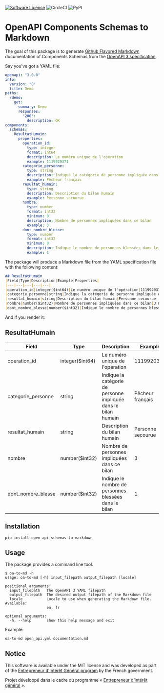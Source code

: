 [![Software License](https://img.shields.io/badge/License-MIT-orange.svg?style=flat-square)](https://github.com/entrepreneur-interet-general/open_api_schemas_to_markdown/blob/master/LICENSE.md)
![CircleCI](https://img.shields.io/circleci/project/github/entrepreneur-interet-general/open_api_schemas_to_markdown.svg?style=flat-square)
![PyPI](https://img.shields.io/pypi/open_api_schemas_to_markdown.svg?style=flat-square)


# OpenAPI Components Schemas to Markdown
The goal of this package is to generate [Github Flavored Markdown](https://github.github.com/gfm/) documentation of Components Schemas from the [OpenAPI 3 specification](https://github.com/OAI/OpenAPI-Specification).

Say you've got a YAML file:
```yml
openapi: "3.0.0"
info:
  version: "0"
  title: Demo
paths:
  /demo:
    get:
      summary: Demo
      responses:
        '200':
          description: OK
components:
  schemas:
    ResultatHumain:
      properties:
        operation_id:
          type: integer
          format: int64
          description: Le numéro unique de l'opération
          example: 1119920371
        categorie_personne:
          type: string
          description: Indique la catégorie de personne impliquée dans le bilan humain
          example: Pêcheur français
        resultat_humain:
          type: string
          description: Description du bilan humain
          example: Personne secourue
        nombre:
          type: number
          format: int32
          minimum: 0
          description: Nombre de personnes impliquées dans ce bilan
          example: 3
        dont_nombre_blesse:
          type: number
          format: int32
          minimum: 0
          description: Indique le nombre de personnes blessées dans le bilan
          example: 1

```

The package will produce a Markdown file from the YAML specification file with the following content:
```markdown
## ResultatHumain
|Field|Type|Description|Example|Properties|
|---|---|---|---|---|
|operation_id|integer($int64)|Le numéro unique de l'opération|1119920371||
|categorie_personne|string|Indique la catégorie de personne impliquée dans le bilan humain|Pêcheur français||
|resultat_humain|string|Description du bilan humain|Personne secourue||
|nombre|number($int32)|Nombre de personnes impliquées dans ce bilan|3|minimum: 0|
|dont_nombre_blesse|number($int32)|Indique le nombre de personnes blessées dans le bilan|1|minimum: 0|
```

And if you render it:
## ResultatHumain
|Field|Type|Description|Example|Properties|
|---|---|---|---|---|
|operation_id|integer($int64)|Le numéro unique de l'opération|1119920371||
|categorie_personne|string|Indique la catégorie de personne impliquée dans le bilan humain|Pêcheur français||
|resultat_humain|string|Description du bilan humain|Personne secourue||
|nombre|number($int32)|Nombre de personnes impliquées dans ce bilan|3|minimum: 0|
|dont_nombre_blesse|number($int32)|Indique le nombre de personnes blessées dans le bilan|1|minimum: 0|

## Installation
```
pip install open-api-schemas-to-markdown
```

## Usage
The package provides a command line tool.
```
$ oa-to-md -h
usage: oa-to-md [-h] input_filepath output_filepath [locale]

positional arguments:
  input_filepath   The OpenAPI 3 YAML filepath
  output_filepath  The desired output filepath of the Markdown file
  locale           Locale to use when generating the Markdown file. Available:
                   en, fr

optional arguments:
  -h, --help       show this help message and exit
```

Example:
```
oa-to-md open_api.yml documentation.md
```

## Notice
This software is available under the MIT license and was developed as part of the [Entrepreneur d'Intérêt Général program](https://entrepreneur-interet-general.etalab.gouv.fr) by the French government.

Projet développé dans le cadre du programme « [Entrepreneur d’intérêt général](https://entrepreneur-interet-general.etalab.gouv.fr) ».
